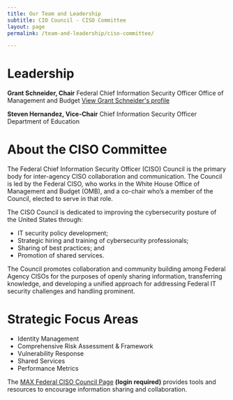 ```yaml
---
title: Our Team and Leadership
subtitle: CIO Council - CISO Committee
layout: page
permalink: /team-and-leadership/ciso-committee/

---
```

# Leadership
**Grant Schneider, Chair**
Federal Chief Information Security Officer
Office of Management and Budget
[View Grant Schneider's profile]({{base.url}}/members-and-leadership/schneider-grant/)

**Steven Hernandez, Vice-Chair**
Chief Information Security Officer
Department  of Education

# About the CISO Committee
The Federal Chief Information Security Officer (CISO) Council is the primary body for inter-agency CISO collaboration and communication. The Council is led by the Federal CISO, who works in the White House Office of Management and Budget (OMB), and a co-chair who’s a member of the Council, elected to serve in that role.

The CISO Council is dedicated to improving the cybersecurity posture of the United States through:
* IT security policy development;
* Strategic hiring and training of cybersecurity professionals;
* Sharing of best practices; and
* Promotion of shared services.

The Council promotes collaboration and community building among Federal Agency CISOs for the purposes of openly sharing information, transferring knowledge, and developing a unified approach for addressing Federal IT security challenges and handling prominent.

# Strategic Focus Areas
* Identity Management
* Comprehensive Risk Assessment & Framework
* Vulnerability Response
* Shared Services
* Performance Metrics

The [MAX Federal CISO Council Page](https://community.max.gov/display/Egov/Federal+CISO+Council) **(login required)** provides tools and resources to encourage information sharing and collaboration.
